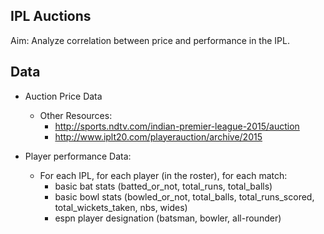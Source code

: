 ## IPL Auctions

Aim: Analyze correlation between price and performance in the IPL. 

## Data

* Auction Price Data
	* Other Resources:
		* http://sports.ndtv.com/indian-premier-league-2015/auction
		* http://www.iplt20.com/playerauction/archive/2015

* Player performance Data: 
	* For each IPL, for each player (in the roster), for each match: 
		* basic bat stats (batted_or_not, total_runs, total_balls)
		* basic bowl stats (bowled_or_not, total_balls, total_runs_scored, total_wickets_taken, nbs, wides)
		* espn player designation (batsman, bowler, all-rounder)

